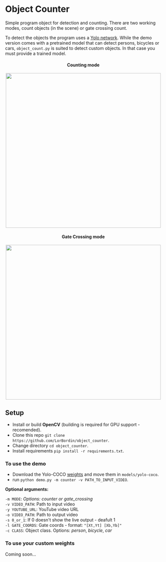 # Object Counter

Simple program object for detection and counting. There are two working modes, count objects (in the scene) or gate crossing count. 

To detect the objects the program uses a [Yolo network](https://github.com/AlexeyAB/darknet). While the demo version comes with a pretrained model that can detect persons, bicycles or cars, `object_count.py` is suited to detect custom objects. In that case you must provide a trained model.

<div align="center">
	<h4>Counting mode</h4>
	<img src="https://raw.githubusercontent.com/LorBordin/object_counter/master/examples/football.gif" width="500">
</div> 

<div align="center">
	<h4>Gate Crossing mode</h4>
	<img src="https://raw.githubusercontent.com/LorBordin/object_counter/master/examples/cars.gif" width="500">
</div> 


## Setup

- Install or build **OpenCV** (building is required for GPU support - recomended). 
- Clone this repo `git clone https://github.com/LorBordin/object_counter`.
- Change directory `cd object_counter`.
- Install  requirements `pip install -r requirements.txt`.

### To use the demo
- Download the Yolo-COCO [weights](https://github.com/AlexeyAB/darknet/releases/download/darknet_yolo_v3_optimal/yolov4.weights) and move them in `models/yolo-coco`.
- run `python demo.py -m counter -v PATH_TO_INPUT_VIDEO`.

**Optional arguments:**
	
  `-m MODE`: *Options: *counter* or *gate_crossing**  
  `-v VIDEO_PATH`: Path to input video  
  `-y YOUTUBE_URL`: YouTube video URL  
  `-o VIDEO_PATH`: Path to output video  
  `-s 0_or_1`: If 0 doesn't show the live output - deafult 1  
  `-l GATE_COORDS`: Gate coords - format: `"[Xt,Yt] [Xb,Yb]"`  
  `-c CLASS`: Object class. Options: *person*, *bicycle*, *car*

### To use your custom weights

Coming soon...